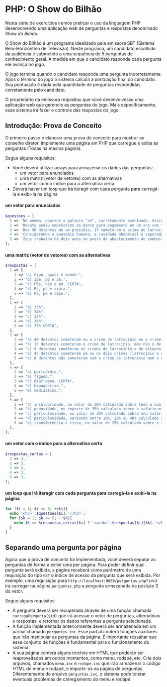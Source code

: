 # PHP: O Show do Bilhão

Nesta série de exercícios iremos praticar o uso da linguagem PHP desenvolvendo uma aplicação web de perguntas e respostas denominado *Show do Bilhão*.

O Show do Bilhão é um programa idealizado pela emissora SBT (Sistema Belo-Horizontino de Televisão). Neste programa, um candidato escolhido da audiência é submetido a uma sequência de 5 perguntas de conhecimento geral. A medida em que o candidato responde cada pergunta ele avança no jogo. 

O jogo termina quando o candidato responde uma pergunta incorretamente. Após o término do jogo o sistema calcula a pontuação final do candidato. Sua pontuação é dada pela quantidade de perguntas respondidas corretamente pelo candidato.

O proprietário da emissora requisitou que você desenvolvesse uma aplicação web que gerencie as perguntas do jogo. Mais especificamente, esse sistema irá fazer o controle das respostas do jogo


## Introdução: Prova de Conceito

O primeiro passo é elaborar uma prova de conceito para mostrar ao conselho diretor. Implemente uma página em PHP que carregue e exiba as perguntas (Todas na mesma página).

Segue alguns requisitos:
* Você deverá utilizar arrays para armazenar os dados das perguntas:
    * um vetor para enunciados
    * uma matriz (vetor de vetores) com as alternativas
    * um vetor com o índice para a alternativa certa
* Deverá haver um loop que irá iteragir com cada pergunta para carregá-la e exibi-la na página

#### um vetor para enunciados
```php
$questoes = [
  1 => 'No poema, aparece a palavra "só", corretamente acentuada. Assinale a alternativa que contenha apenas palavras corretamente acentuadas pela mesma regra.',
  2 => 'Renato pediu empréstimo ao banco para pagamento em um ano com taxa anual real de juros de 28%. Sabendo que a inflação prevista para o período é de 7%, a taxa aparente de juros é de, aproximadamente:',
  3 => 'Dos 50 detentos de um presídio, 17 cometeram o crime de latrocínio, 32 cometeram o crime de estupro e 25 cometeram o crime de estupro, mas não o de latrocínio. Nesse caso, é correto afirmar que',
  4 => 'Considerando a anatomia humana, a cavidade abdominal é separada da torácica pelo',
  5 => 'Zeus trabalha há dois anos no posto de abastecimento de combustíveis Deuses do Olimpo Centro Automotivo, exercendo a função de frentista, executando o abastecimento de automóveis. Conforme normas de segurança e da medicina do trabalho, Zeus faz jus ao pagamento de adicional de:',
];
```

#### uma matriz (vetor de vetores) com as alternativas
```php
$respostas = [
  1 => [
    1 => "a) Cipó, quatí e dendê.",
    2 => "b) Ipê, pó e pá.",
    3 => "c) Pôs, nós e pó. CERTA",
    4 => "d) Pó, pé e arára.",
    5 => "e) Pá, pé e cipó.",
  ],
  2 => [
    1 => "a) 33%",
    2 => "b) 34%",
    3 => "c) 35%",
    4 => "d) 36%",
    5 => "e) 37% CERTA",
  ],
  3 => [
    1 => "a) 40 detentos cometeram ou o crime de latrocínio ou o crime de estupro.",
    2 => "b) 15 detentos cometeram o crime de latrocínio, mas não o de estupro.",
    3 => "c) 5 detentos cometeram os crimes de latrocínio e de estupro.",
    4 => "d) 45 detentos cometeram um ou os dois crimes (latrocínio e estupro).",
    5 => "e) 8 detentos não cometeram nem o crime de latrocínio nem o de estupro. CERTA",
  ],
  4 => [
    1 => "a) pericárdio.",
    2 => "b) fígado.",
    3 => "c) diafragma. CERTA",
    4 => "d) hipogástrio.",
    5 => "e) mediastino.",
  ],
  5 => [
    1 => "a) insalubridade, no valor de 30% calculado sobre toda a sua remuneração.",
    2 => "b) penosidade, no importe de 35% calculado sobre o salário-mínimo regional.",
    3 => "c) periculosidade, no valor de 30% calculado sobre seu salário, sem os acréscimos resultantes de gratificações prêmios ou participação nos lucros da empresa. CERTA",
    4 => "d) periculosidade, variando entre 10%, 20% ou 40% calculado sobre o salário-mínimo nacional.",
    5 => "e) transferência e risco, no valor de 25% calculado sobre o seu salário-base, sem nenhum acréscimo.",
  ],
];
```
#### um vetor com o índice para a alternativa certa
```php
$respostas_certas = [
  1 => 3,
  2 => 5,
  3 => 5, 
  4 => 3,
  5 => 3,
];
```
#### um loop que irá iteragir com cada pergunta para carregá-la e exibi-la na página
```php
for ($i = 1; $i <= 5; ++$i){
  echo '<h3>'.$questoes[$i].'</h3>';
  for ($k = 1; $k <= 5; ++$k){
    echo $k == $respostas_certas[$i] ? '<p><b>'.$respostas[$i][$k].'</b><p>' :  '<p>'.$respostas[$i][$k].'<p>';
  }
}
```


## Separando uma pergunta por página

Agora que a prova de conceito foi implementada, você deverá separar as perguntas de forma a exibir uma por página. Para poder definir qual pergunta será exibida, a página receberá como parâmetro de uma requisição do tipo `GET` o índice de acesso da pergunta que será exibida. Por exemplo, uma requisição para `http://localhost:8080/perguntas.php?id=3` irá carregar na página `perguntas.php` a pergunta armazenada na posição 3 do vetor.

Segue alguns requisitos:
* A pergunta deverá ser recuperada através de uma função chamada `carregaPergunta($id)` que irá acessar o vetor de perguntas, alternativas e respostas, e retornar os dados referentes a pergunta selecionada.
* A função implementada anteriormente deverá ser armazenada em um partial chamado `perguntas.inc`. Esse partial conterá funções auxiliares que irão manipular as perguntas da página. É importante ressaltar que esse conjunto de funções é fundamental para o funcionamento do sistema.
* A sua página conterá alguns trechos em HTML que poderão ser reaproveitados em outros momentos, como menu, rodapé, etc. Crie dois arquivos, chamados `menu.inc` e `rodape.inc` que irão armazenar o código HTML do menu e rodapé, e importe-os na página de perguntas. Diferentemente do arquivo `perguntas.inc`, o sistema pode tolerar eventuais problemas de carregamento do menu e rodapé.
